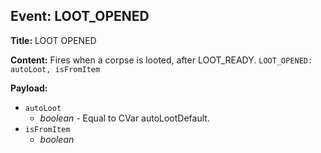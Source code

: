 ## Event: LOOT_OPENED

**Title:** LOOT OPENED

**Content:**
Fires when a corpse is looted, after LOOT_READY.
`LOOT_OPENED: autoLoot, isFromItem`

**Payload:**
- `autoLoot`
  - *boolean* - Equal to CVar autoLootDefault.
- `isFromItem`
  - *boolean*